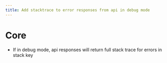 ```yaml
---
title: Add stacktrace to error responses from api in debug mode
---
```


# Core

* If in debug mode, api responses will return full stack trace for errors in stack key
